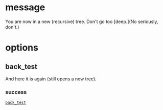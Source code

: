 # message

You are now in a new (recursive) tree. Don't go too [deep.](No seriously, don't.)

# options

## back_test

And here it is again (still opens a new tree).

### success
[`back_test`](back_test.md)